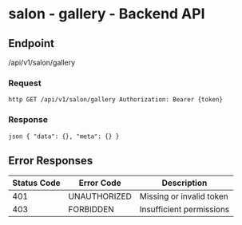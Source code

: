 # salon - gallery - Backend API

## Endpoint

/api/v1/salon/gallery

### Request

`http
GET /api/v1/salon/gallery
Authorization: Bearer {token}
`

### Response

`json
{
  "data": {},
  "meta": {}
}
`

## Error Responses

| Status Code | Error Code   | Description              |
| ----------- | ------------ | ------------------------ |
| 401         | UNAUTHORIZED | Missing or invalid token |
| 403         | FORBIDDEN    | Insufficient permissions |
